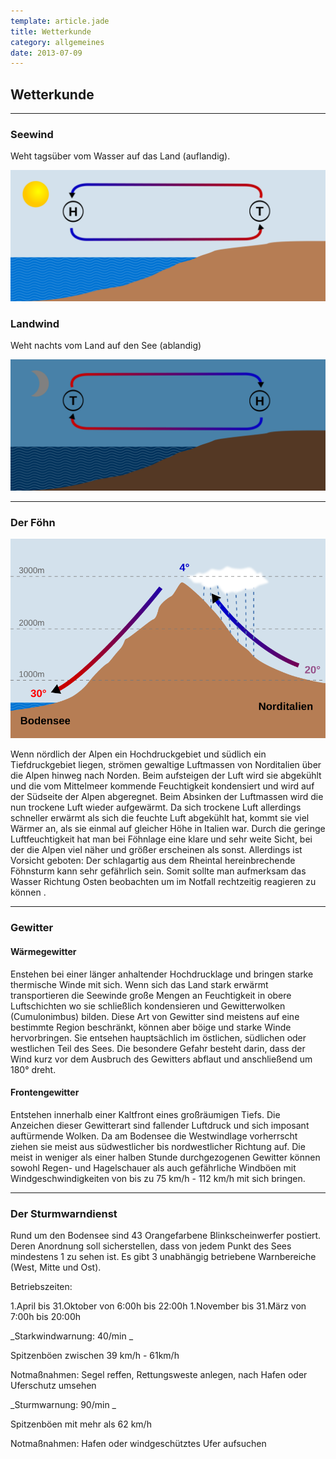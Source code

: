 ```yaml
---
template: article.jade
title: Wetterkunde
category: allgemeines
date: 2013-07-09
---
```


## Wetterkunde

---

### Seewind

Weht tagsüber vom Wasser auf das Land (auflandig).

![Landwind](images/seewind.svg)

### Landwind

Weht nachts vom Land auf den See (ablandig)

![Seewind](images/landwind.svg)

---

### Der Föhn

![Föhn](images/foehn.svg)

Wenn nördlich der Alpen ein Hochdruckgebiet und südlich ein Tiefdruckgebiet liegen,
strömen gewaltige Luftmassen von Norditalien über die Alpen hinweg nach Norden.
Beim aufsteigen der Luft wird sie abgekühlt und die vom Mittelmeer kommende Feuchtigkeit
kondensiert und wird auf der Südseite der Alpen abgeregnet. Beim Absinken der Luftmassen wird
die nun trockene Luft wieder aufgewärmt. Da sich trockene Luft allerdings schneller erwärmt
als sich die feuchte Luft abgekühlt hat, kommt sie viel Wärmer an, als sie einmal auf gleicher
Höhe in Italien war.
Durch die geringe Luftfeuchtigkeit hat man bei Föhnlage eine klare und sehr weite Sicht, bei
der die Alpen viel näher und größer erscheinen als sonst.
Allerdings ist Vorsicht geboten: Der schlagartig aus dem Rheintal hereinbrechende Föhnsturm
kann sehr gefährlich sein. Somit sollte man aufmerksam das Wasser Richtung Osten beobachten
um im Notfall rechtzeitig reagieren zu können .

---

### Gewitter

#### Wärmegewitter

Enstehen bei einer länger anhaltender Hochdrucklage und bringen starke thermische Winde mit sich.
Wenn sich das Land stark erwärmt transportieren die Seewinde große Mengen an Feuchtigkeit in obere
Luftschichten wo sie schließlich kondensieren und Gewitterwolken (Cumulonimbus) bilden.
Diese Art von Gewitter sind meistens auf eine bestimmte Region beschränkt, können aber böige und starke
Winde hervorbringen. Sie entsehen hauptsächlich im östlichen, südlichen oder westlichen Teil des Sees.
Die besondere Gefahr besteht darin, dass der Wind kurz vor dem Ausbruch des Gewitters abflaut und
anschließend um 180° dreht.

#### Frontengewitter

Entstehen innerhalb einer Kaltfront eines großräumigen Tiefs. Die Anzeichen dieser Gewitterart
sind fallender Luftdruck und sich imposant auftürmende Wolken. Da am Bodensee die Westwindlage
vorherrscht ziehen sie meist aus südwestlicher bis nordwestlicher Richtung auf.
Die meist in weniger als einer halben Stunde durchgezogenen Gewitter können sowohl Regen- und
Hagelschauer als auch gefährliche Windböen mit Windgeschwindigkeiten von bis zu 75 km/h - 112 km/h
mit sich bringen.

---

### Der Sturmwarndienst

Rund um den Bodensee sind 43 Orangefarbene Blinkscheinwerfer postiert. Deren Anordnung soll sicherstellen,
dass von jedem Punkt des Sees mindestens 1 zu sehen ist.
Es gibt 3 unabhängig betriebene Warnbereiche (West, Mitte und Ost).

Betriebszeiten:

1.April bis 31.Oktober von 6:00h bis 22:00h
1.November bis 31.März von 7:00h bis 20:00h


_Starkwindwarnung: 40/min _&nbsp;<span id="starkwindwarnung"></span>

Spitzenböen zwischen 39 km/h - 61km/h

Notmaßnahmen: Segel reffen, Rettungsweste anlegen, nach Hafen oder Uferschutz umsehen


_Sturmwarnung: 90/min _&nbsp;<span id="sturmwarnung"></span>

Spitzenböen mit mehr als 62 km/h

Notmaßnahmen: Hafen oder windgeschütztes Ufer aufsuchen

<script>

	var starkwind = document.getElementById("starkwindwarnung"),
	    sturm = document.getElementById("sturmwarnung");

	function starkwindwarnung() {
		starkwind.style.background = "orange"
		setTimeout(function () {
			starkwind.style.background = 'white'
		}, 750)
		setTimeout(starkwindwarnung, 1500)
	}

	function sturmwarnung() {
		sturm.style.background = "orange"
		setTimeout(function () {
			sturm.style.background = 'white'
		}, 333)
		setTimeout(sturmwarnung, 666)
	}

	starkwindwarnung()
	sturmwarnung()

</script>
